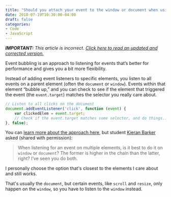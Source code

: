 ```yaml
---
title: "Should you attach your event to the window or document when using event delegation?"
date: 2018-07-19T10:30:00-04:00
draft: false
categories:
- Code
- JavaScript
---
```


*__IMPORTANT:__ This article is incorrect. [Click here to read an updated and corrected version.](/you-should-always-attach-your-vanilla-js-click-events-to-the-window/)*

Event bubbling is an approach to listening for events that’s better for performance and gives you a bit more flexibility.

Instead of adding event listeners to specific elements, you listen to all events on a parent element (often the `document` or `window`). Events within that element “bubble up,” and you can check to see if the element that triggered the event (the `event.target`) matches the selector you really care about.

```js
// Listen to all clicks on the document
document.addEventListener('click', function (event) {
	var clickedElem = event.target;
	// Check if the event.target matches some selector, and do things...
}, false);
```

You can [learn more about the approach here](/checking-event-target-selectors-with-event-bubbling-in-vanilla-javascript/), but student [Kieran Barker](https://github.com/kieranbarker) asked (shared with permission):

> When listening for an event on multiple elements, is it best to do it on `window` or `document`? The former is higher in the chain than the latter, right? I’ve seen you do both.

I personally choose the option that's closest to the elements I care about and still works.

That's usually the `document`, but certain events, like `scroll` and `resize`, only happen on the `window`, so you have to listen to the `window` instead.